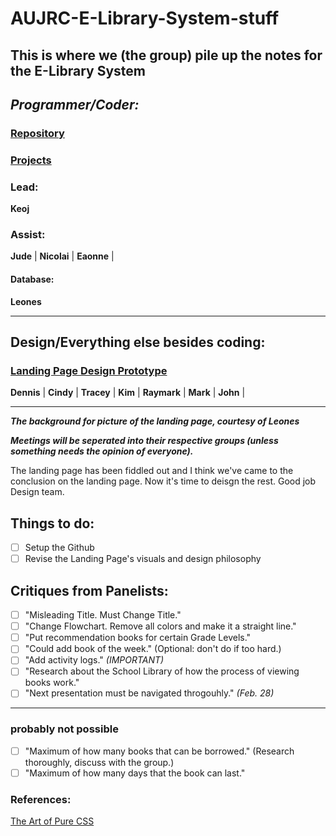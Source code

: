# AUJRC-E-Library-System-stuff

## This is where we (the group) pile up the notes for the E-Library System


## *Programmer/Coder:*
### [Repository](https://github.com/TheOGKtura/AUJRC-E-Library-System-stuff)
### [Projects](https://github.com/users/TheOGKtura/projects/1)
### Lead:
**Keoj**

### Assist:
**Jude** |
**Nicolai** |
**Eaonne** |

#### Database:
**Leones**
****
## Design/Everything else besides coding:
### [Landing Page Design Prototype](https://www.figma.com/file/U7bcToD1qZAZ8gv9PJCoXz/E-Library-System-Landing-Page?node-id=0%3A1)
**Dennis** |
**Cindy** |
**Tracey** |
**Kim** |
**Raymark** |
**Mark** |
**John** |
****

***The background for picture of the landing page, courtesy of Leones***

***Meetings will be seperated into their respective groups (unless something needs the opinion of everyone).***

The landing page has been fiddled out and I think we've came to the conclusion on the landing page. Now it's time to deisgn the rest. Good job Design team.

## Things to do:
- [ ] Setup the Github
- [ ] Revise the Landing Page's visuals and design philosophy

## Critiques from Panelists:
- [ ] "Misleading Title. Must Change Title."
- [ ] "Change Flowchart. Remove all colors and make it a straight line."
- [ ] "Put recommendation books for certain Grade Levels."
- [ ] "Could add book of the week." (Optional: don't do if too hard.)
- [ ] "Add activity logs." *(IMPORTANT)*
- [ ] "Research about the School Library of how the process of viewing books work."
- [ ] "Next presentation must be navigated throgouhly." *(Feb. 28)*
****
### probably not possible
- [ ] "Maximum of how many books that can be borrowed." (Research thoroughly, discuss with the group.)
- [ ] "Maximum of how many days that the book can last." 
### References:
[The Art of Pure CSS](https://www.youtube.com/watch?v=wUQbchYY80U)
